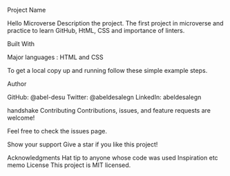 Project Name

 Hello Microverse
Description the project.
 The first project in microverse and practice to learn GitHub, HtML, CSS and importance of linters.

Built With

 Major languages : HTML and CSS



To get a local copy up and running follow these simple example steps.


Author

GitHub: @abel-desu
Twitter: @abeldesalegn
LinkedIn: abeldesalegn


handshake Contributing
Contributions, issues, and feature requests are welcome!

Feel free to check the issues page.

Show your support
Give a star if you like this project!

Acknowledgments
Hat tip to anyone whose code was used
Inspiration
etc
memo License
This project is MIT licensed.
